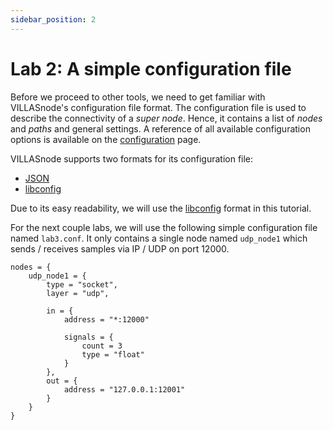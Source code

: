 ```yaml
---
sidebar_position: 2
---
```


# Lab 2: A simple configuration file

Before we proceed to other tools,  we need to get familiar with VILLASnode's configuration file format.
The configuration file is used to describe the connectivity of a _super node_. Hence, it contains a list of _nodes_ and _paths_ and general settings.
A reference of all available configuration options is available on the [configuration](../config/index.md) page.

VILLASnode supports two formats for its configuration file:

- [JSON](http://json.org)
- [libconfig](http://www.hyperrealm.com/libconfig/libconfig_manual.html#Configuration-Files)

Due to its easy readability, we will use the [libconfig](http://www.hyperrealm.com/libconfig/libconfig_manual.html#Configuration-Files) format in this tutorial.

For the next couple labs, we will use the following simple configuration file named `lab3.conf`.
It only contains a single node named `udp_node1` which sends / receives samples via IP / UDP on port 12000.

``` url="external/node/etc/labs/lab3.conf" title="node/etc/labs/lab3.conf"
nodes = {
	udp_node1 = {
		type = "socket",
		layer = "udp",

		in = {
			address = "*:12000"

			signals = {
				count = 3
				type = "float"
			}
		},
		out = {
			address = "127.0.0.1:12001"
		}
	}
}
```
